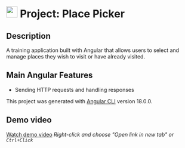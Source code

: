 # <img src="https://github.com/user-attachments/assets/62126fc8-c070-47ba-bbe5-ec2f7044315f" width="30"> Project: Place Picker

## Description

A training application built with Angular that allows users to select and manage places they wish to visit or have already visited.

## Main Angular Features

+ Sending HTTP requests and handling responses

This project was generated with [Angular CLI](https://github.com/angular/angular-cli) version 18.0.0.

## Demo video

[Watch demo video](https://drive.google.com/file/d/1dBTUtljQHvUFkAl87v-BxWOOQs1PkOZA/view?usp=sharing)
*Right-click and choose "Open link in new tab" or `Ctrl+Click`*

